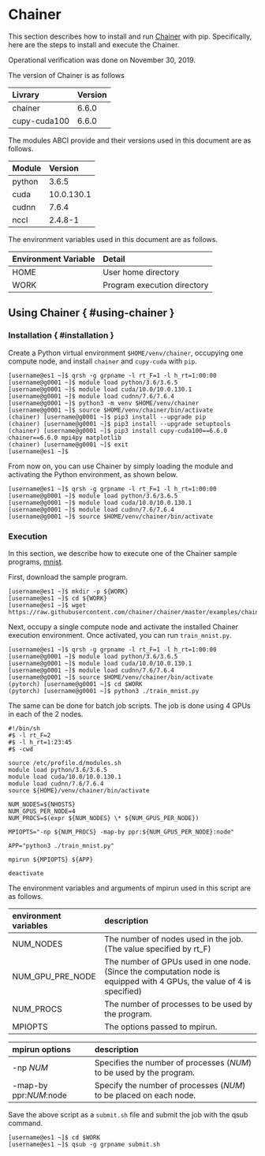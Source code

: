 # Chainer

This section describes how to install and run [Chainer](https://chainer.org/) with pip.
Specifically, here are the steps to install and execute the Chainer.

Operational verification was done on November 30, 2019.

The version of Chainer is as follows

| Livrary | Version |
| :-- | :-- |
| chainer | 6.6.0 |
| cupy-cuda100 | 6.6.0 |

The modules ABCI provide and their versions used in this document are as follows.

| Module | Version |
| :-- | :-- |
| python  | 3.6.5      |
| cuda    | 10.0.130.1 |
| cudnn   | 7.6.4      |
| nccl    | 2.4.8-1    |

The environment variables used in this document are as follows.

| Environment Variable | Detail |
| :-- | :-- |
| HOME | User home directory |
| WORK | Program execution directory |

## Using Chainer { #using-chainer }

### Installation { #installation }

Create a Python virtual environment `$HOME/venv/chainer`, occupying one compute node, and install `chainer` and `cupy-cuda` with `pip`.

```
[username@es1 ~]$ qrsh -g grpname -l rt_F=1 -l h_rt=1:00:00
[username@g0001 ~]$ module load python/3.6/3.6.5
[username@g0001 ~]$ module load cuda/10.0/10.0.130.1
[username@g0001 ~]$ module load cudnn/7.6/7.6.4
[username@g0001 ~]$ python3 -m venv $HOME/venv/chainer
[username@g0001 ~]$ source $HOME/venv/chainer/bin/activate
(chainer) [username@g0001 ~]$ pip3 install --upgrade pip
(chainer) [username@g0001 ~]$ pip3 install --upgrade setuptools
(chainer) [username@g0001 ~]$ pip3 install cupy-cuda100==6.6.0 chainer==6.6.0 mpi4py matplotlib
(chainer) [username@g0001 ~]$ exit
[username@es1 ~]$
```

From now on, you can use Chainer by simply loading the module and activating the Python environment, as shown below.

```
[username@es1 ~]$ qrsh -g grpname -l rt_F=1 -l h_rt=1:00:00
[username@g0001 ~]$ module load python/3.6/3.6.5
[username@g0001 ~]$ module load cuda/10.0/10.0.130.1
[username@g0001 ~]$ module load cudnn/7.6/7.6.4
[username@g0001 ~]$ source $HOME/venv/chainer/bin/activate
```

### Execution

In this section, we describe how to execute one of the Chainer sample programs, [mnist](http://yann.lecun.com/exdb/mnist/).

First, download the sample program.

```
[username@es1 ~]$ mkdir -p ${WORK}
[username@es1 ~]$ cd ${WORK}
[username@es1 ~]$ wget https://raw.githubusercontent.com/chainer/chainer/master/examples/chainermn/mnist/train_mnist.py
```

Next, occupy a single compute node and activate the installed Chainer execution environment.
Once activated, you can run `train_mnist.py`.

```
[username@es1 ~]$ qrsh -g grpname -l rt_F=1 -l h_rt=1:00:00
[username@g0001 ~]$ module load python/3.6/3.6.5
[username@g0001 ~]$ module load cuda/10.0/10.0.130.1
[username@g0001 ~]$ module load cudnn/7.6/7.6.4
[username@g0001 ~]$ source $HOME/venv/chainer/bin/activate
(pytorch) [username@g0001 ~]$ cd $WORK
(pytorch) [username@g0001 ~]$ python3 ./train_mnist.py
```

The same can be done for batch job scripts.
The job is done using 4 GPUs in each of the 2 nodes.

```
#!/bin/sh
#$ -l rt_F=2
#$ -l h_rt=1:23:45
#$ -cwd

source /etc/profile.d/modules.sh
module load python/3.6/3.6.5
module load cuda/10.0/10.0.130.1
module load cudnn/7.6/7.6.4
source ${HOME}/venv/chainer/bin/activate

NUM_NODES=${NHOSTS}
NUM_GPUS_PER_NODE=4
NUM_PROCS=$(expr ${NUM_NODES} \* ${NUM_GPUS_PER_NODE})

MPIOPTS="-np ${NUM_PROCS} -map-by ppr:${NUM_GPUS_PER_NODE}:node"

APP="python3 ./train_mnist.py"

mpirun ${MPIOPTS} ${APP}

deactivate
```

The environment variables and arguments of mpirun used in this script are as follows.

| environment variables | description |
| :-- | :-- |
| NUM_NODES | The number of nodes used in the job. (The value specified by rt_F) |
| NUM_GPU_PRE_NODE | The number of GPUs used in one node. (Since the computation node is equipped with 4 GPUs, the value of 4 is specified) |
| NUM_PROCS | The number of processes to be used by the program. |
| MPIOPTS | The options passed to mpirun. |

| mpirun options | description |
| :-- | :-- |
| -np *NUM* | Specifies the number of processes (*NUM*) to be used by the program. |
| -map-by ppr:*NUM*:node | Specify the number of processes (*NUM*) to be placed on each node. |

Save the above script as a `submit.sh` file and submit the job with the qsub command.

```
[username@es1 ~]$ cd $WORK
[username@es1 ~]$ qsub -g grpname submit.sh
```



